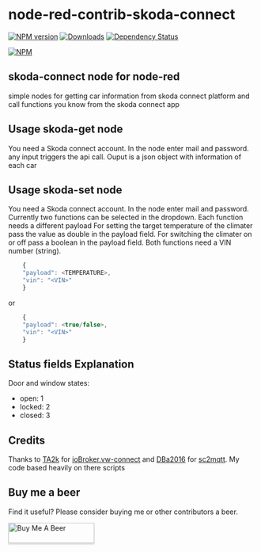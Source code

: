 
# node-red-contrib-skoda-connect

[![NPM version](http://img.shields.io/npm/v/node-red-contrib-skoda-connect.svg)](https://www.npmjs.com/package/node-red-contrib-skoda-connect)
[![Downloads](https://img.shields.io/npm/dm/node-red-contrib-skoda-connect.svg)](https://www.npmjs.com/package/node-red-contrib-skoda-connect)
[![Dependency Status](https://img.shields.io/david/MartinGris/node-red-contrib-skoda-connect.svg)](https://david-dm.org/MartinGris/node-red-contrib-skoda-connect)

[![NPM](https://nodei.co/npm/node-red-contrib-skoda-connect.png?compact=true)](https://nodei.co/npm/node-red-contrib-skoda-connect/)

## skoda-connect node for node-red

simple nodes for getting car information from skoda connect platform and call functions you know from the skoda connect app


## Usage skoda-get node

You need a Skoda connect account. In the node enter mail and password. any input triggers the api call. Ouput is a json object with information of each car

## Usage skoda-set node

You need a Skoda connect account. In the node enter mail and password. Currently two functions can be selected in the dropdown. Each function needs a different payload
For setting the target temperature of the climater pass the value as double in the payload field. For switching the climater on or off pass a boolean in the payload field. Both functions need a VIN number (string).
```js
	{
	"payload": <TEMPERATURE>,
	"vin": "<VIN>"
	}
```
or

```js
	{
	"payload": <true/false>,
	"vin": "<VIN>"
	}
```

## Status fields Explanation

Door and window states:

-   open: 1
-   locked: 2
-   closed: 3

## Credits
Thanks to [TA2k](https://github.com/TA2k) for [ioBroker.vw-connect](https://github.com/TA2k/ioBroker.vw-connect) and [DBa2016](https://github.com/DBa2016) for [sc2mqtt](https://github.com/DBa2016/sc2mqtt).
My code based heavily on there scripts

## Buy me a beer
Find it useful? Please consider buying me or other contributors a beer.

<a href="https://www.buymeacoffee.com/MartinGrisard" target="_blank"><img src="https://www.buymeacoffee.com/assets/img/custom_images/orange_img.png" alt="Buy Me A Beer" style="height: 41px !important;width: 174px !important;box-shadow: 0px 3px 2px 0px rgba(190, 190, 190, 0.5) !important;-webkit-box-shadow: 0px 3px 2px 0px rgba(190, 190, 190, 0.5) !important;" ></a>


